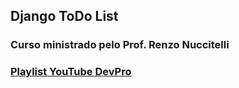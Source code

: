 ## Django ToDo List

### Curso ministrado pelo Prof. Renzo Nuccitelli
### [Playlist YouTube DevPro](https://www.youtube.com/watch?v=zLIeu9cPYrY&list=PLA05yVJtRWYRgtGyrdH4Bbf2gtbk6OtTu)